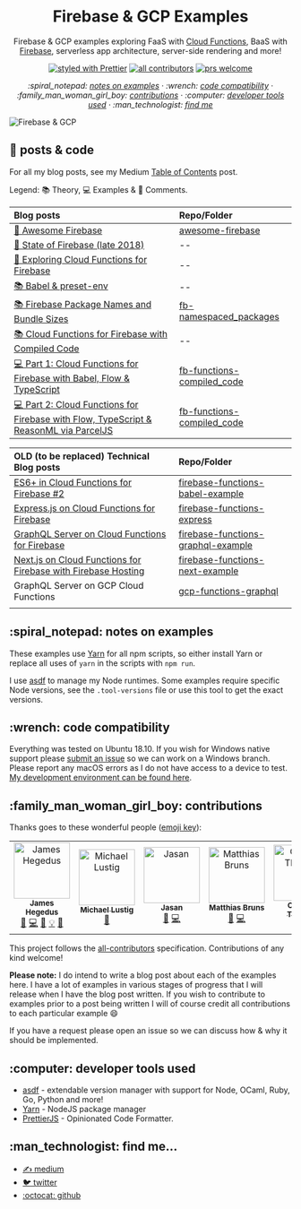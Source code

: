<h1 align="center">Firebase & GCP Examples</h1>

<p align="center">
Firebase & GCP examples exploring FaaS with <a href="https://firebase.google.com/docs/functions/">Cloud Functions</a>, BaaS with <a href="https://firebase.google.com/">Firebase</a>, serverless app architecture, server-side rendering and more!
</p>

<!-- badges -->

<p align="center">
  <a href="https://github.com/prettier/prettier"><img alt="styled with Prettier" src="https://img.shields.io/badge/code_style-prettier-ff69b4.svg?style=flat" /></a>
  <a href="#contribs"><img alt="all contributors" src="https://img.shields.io/badge/all_contributors-1-orange.svg?style=flat" /></a>
  <a href="#contribs"><img alt="prs welcome" src="https://img.shields.io/badge/PRs-welcome-brightgreen.svg?style=flat" /></a>
</p>

<!-- toc -->

<p align="center">
    <em>
      :spiral_notepad: <a href="#notes">notes on examples</a>
      · :wrench: <a href="#code-compat">code compatibility</a>
      · :family_man_woman_girl_boy: <a href="#contribs">contributions</a>
      · :computer: <a href="#dev-tools">developer tools used</a>
      · :man_technologist: <a href="#find-me">find me</a>
    </em>
</p>

<img
    src='https://cdn-images-1.medium.com/max/1000/1*gJJhD2GynUDikKl5OWbk_w.gif'
    title='Firebase & Google Cloud Platform Examples'
    alt="Firebase & GCP"
/>

<h2 id="posts-n-code">📑 posts & code</h2>

For all my blog posts, see my Medium [Table of Contents](https://medium.com/@jthegedus/table-of-contents-ec337953b39b) post.

Legend: 📚 Theory, 💻 Examples & 💬 Comments.

| Blog posts                                                                                                                                                                                                  | Repo/Folder                                                       |
| :---------------------------------------------------------------------------------------------------------------------------------------------------------------------------------------------------------- | :---------------------------------------------------------------- |
| [💬 Awesome Firebase](https://medium.com/@jthegedus/awesome-firebase-6876cb9563e4)                                                                                                                          | [awesome-firebase](https://github.com/jthegedus/awesome-firebase) |
| [💬 State of Firebase (late 2018)](https://medium.com/@jthegedus/the-state-of-firebase-late-18-e74e6d4a940e)                                                                                                | --                                                                |
| [💬 Exploring Cloud Functions for Firebase](https://medium.com/@jthegedus/exploring-cloud-functions-for-firebase-cdf62297349e)                                                                              | --                                                                |
| [📚 Babel & preset-env](https://medium.com/@jthegedus/babel-preset-env-cbc0bbf06b8f)                                                                                                                        | --                                                                |
| [📚 Firebase Package Names and Bundle Sizes](https://medium.com/@jthegedus/firebase-package-names-and-bundle-sizes-ec10cede63f1)                                                                            | [fb-namespaced_packages](/fb-namespaced_packages)                 |
| [📚 Cloud Functions for Firebase with Compiled Code](https://medium.com/@jthegedus/cloud-functions-for-firebase-with-compiled-code-e234e83462dc)                                                            | --                                                                |
| [💻 Part 1: Cloud Functions for Firebase with Babel, Flow & TypeScript](https://medium.com/@jthegedus/cloud-functions-for-firebase-with-babel-flow-typescript-796606628d37)                                 | [fb-functions-compiled_code](/fb-functions-compiled_code)         |
| [💻 Part 2: Cloud Functions for Firebase with Flow, TypeScript & ReasonML via ParcelJS](https://medium.com/@jthegedus/cloud-functions-for-firebase-with-flow-typescript-reasonml-via-parceljs-bf94dd5b325c) | [fb-functions-compiled_code](/fb-functions-compiled_code)         |

| OLD (to be replaced) Technical Blog posts                                                                                                                                 | Repo/Folder                                                                                                                         |
| :------------------------------------------------------------------------------------------------------------------------------------------------------------------------ | :---------------------------------------------------------------------------------------------------------------------------------- |
| [ES6+ in Cloud Functions for Firebase #2](https://medium.com/@jthegedus/es6-in-cloud-functions-for-firebase-2-415d15205468)                                               | [firebase-functions-babel-example](https://github.com/jthegedus/firebase-gcp-examples/tree/deprecated/firebase-functions-es6-babel) |
| [Express.js on Cloud Functions for Firebase](https://medium.com/@jthegedus/express-js-on-cloud-functions-for-firebase-86ed26f9144c)                                       | [firebase-functions-express](/fb-functions-express)                                                                                 |
| [GraphQL Server on Cloud Functions for Firebase](https://medium.com/@jthegedus/graphql-server-on-cloud-functions-for-firebase-ae97441399c0)                               | [firebase-functions-graphql-example](https://github.com/jthegedus/firebase-functions-graphql-example)                               |
| [Next.js on Cloud Functions for Firebase with Firebase Hosting](https://medium.com/@jthegedus/next-js-on-cloud-functions-for-firebase-with-firebase-hosting-7911465298f2) | [firebase-functions-next-example](https://github.com/jthegedus/firebase-functions-next-example)                                     |
| GraphQL Server on GCP Cloud Functions                                                                                                                                     | [gcp-functions-graphql](/gcp-functions-graphql)                                                                                     |
| []()                                                                                                                                                                      | [](/)                                                                                                                               |

<h2 id="notes">:spiral_notepad: notes on examples</h2>

These examples use [Yarn](https://yarnpkg.com/) for all npm scripts, so either install Yarn or replace all uses of `yarn` in the scripts with `npm run`.

I use [asdf](https://github.com/asdf-vm/asdf) to manage my Node runtimes. Some examples require specific Node versions, see the `.tool-versions` file or use this tool to get the exact versions.

<h2 id="code-compat">:wrench: code compatibility</h2>

Everything was tested on Ubuntu 18.10. If you wish for Windows native support please [submit an issue](https://github.com/jthegedus/firebase-gcp-examples/issues/new) so we can work on a Windows branch. Please report any macOS errors as I do not have access to a device to test. [My development environment can be found here](https://github.com/jthegedus/dotfiles).

<h2 id="contribs">:family_man_woman_girl_boy: contributions</h2>

Thanks goes to these wonderful people ([emoji key](https://github.com/kentcdodds/all-contributors#emoji-key)):

<!-- ALL-CONTRIBUTORS-LIST:START - Do not remove or modify this section -->
<!-- prettier-ignore -->
<table><tr><td align="center"><a href="https://medium.com/@jthegedus"><img src="https://avatars2.githubusercontent.com/u/20798510?v=4" width="100px;" alt="James Hegedus"/><br /><sub><b>James Hegedus</b></sub></a><br /><a href="#blog-jthegedus" title="Blogposts">📝</a> <a href="https://github.com/jthegedus/firebase-gcp-examples/commits?author=jthegedus" title="Code">💻</a> <a href="https://github.com/jthegedus/firebase-gcp-examples/commits?author=jthegedus" title="Documentation">📖</a> <a href="#example-jthegedus" title="Examples">💡</a> <a href="#ideas-jthegedus" title="Ideas, Planning, & Feedback">🤔</a></td><td align="center"><a href="https://www.linkedin.com/in/michaellustig"><img src="https://avatars2.githubusercontent.com/u/6922904?v=4" width="100px;" alt="Michael Lustig"/><br /><sub><b>Michael Lustig</b></sub></a><br /><a href="https://github.com/jthegedus/firebase-gcp-examples/issues?q=author%3Atechnoplato" title="Bug reports">🐛</a></td><td align="center"><a href="https://jasansingh.com"><img src="https://avatars3.githubusercontent.com/u/13863953?v=4" width="100px;" alt="Jasan"/><br /><sub><b>Jasan</b></sub></a><br /><a href="https://github.com/jthegedus/firebase-gcp-examples/issues?q=author%3Ajasan-s" title="Bug reports">🐛</a> <a href="https://github.com/jthegedus/firebase-gcp-examples/commits?author=jasan-s" title="Code">💻</a></td><td align="center"><a href="http://www.mbdesigns.de"><img src="https://avatars3.githubusercontent.com/u/1906627?v=4" width="100px;" alt="Matthias Bruns"/><br /><sub><b>Matthias Bruns</b></sub></a><br /><a href="https://github.com/jthegedus/firebase-gcp-examples/issues?q=author%3Amatthiasbruns" title="Bug reports">🐛</a> <a href="https://github.com/jthegedus/firebase-gcp-examples/commits?author=matthiasbruns" title="Code">💻</a></td><td align="center"><a href="http://CharlesT100.com"><img src="https://avatars3.githubusercontent.com/u/828593?v=4" width="100px;" alt="Charles Thomas"/><br /><sub><b>Charles Thomas</b></sub></a><br /><a href="https://github.com/jthegedus/firebase-gcp-examples/issues?q=author%3ACharlesT100" title="Bug reports">🐛</a></td></tr></table>

<!-- ALL-CONTRIBUTORS-LIST:END -->

This project follows the [all-contributors](https://github.com/kentcdodds/all-contributors) specification. Contributions of any kind welcome!

**Please note:** I do intend to write a blog post about each of the examples here. I have a lot of examples in various stages of progress that I will release when I have the blog post written. If you wish to contribute to examples prior to a post being written I will of course credit all contributions to each particular example :smile:

If you have a request please open an issue so we can discuss how & why it should be implemented.

<h2 id="dev-tools">:computer: developer tools used</h2>

- [asdf](https://github.com/asdf-vm/asdf) - extendable version manager with support for Node, OCaml, Ruby, Go, Python and more!
- [Yarn](https://github.com/yarnpkg/yarn) - NodeJS package manager
- [PrettierJS](https://prettier.io/) - Opinionated Code Formatter.

<h2 id="find-me">:man_technologist: find me...</h2>

<ul>
  <li><a href="https://medium.com/@jthegedus">✍️ medium</a></li>
  <li><a href="https://twitter.com/jthegedus">🐦 twitter</a></li>
  <li><a href="https://github.com/jthegedus">:octocat: github</a></li>
</ul>
